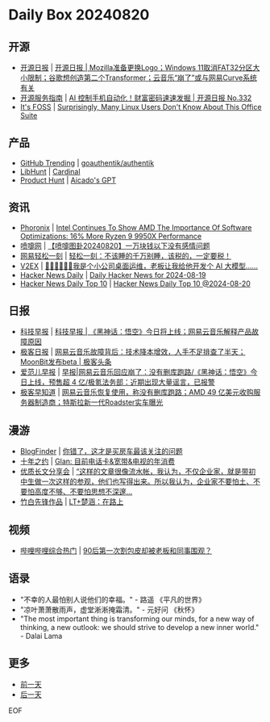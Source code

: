 # Daily Box 20240820

## 开源
- [开源日报](https://www.oschina.net/news/column?columnId=25) | [开源日报 | Mozilla准备更换Logo；Windows 11取消FAT32分区大小限制；谷歌想创造第二个Transformer；云音乐“崩了”或与网易Curve系统有关](https://www.oschina.net/news/308012)
- [开源服务指南](https://osguider.com/blog/) | [AI 控制手机自动化！财富密码速速发掘 | 开源日报 No.332](https://osguider.com/blog/post/daily/daily-332/)
- [It's FOSS](https://itsfoss.com/) | [Surprisingly, Many Linux Users Don't Know About This Office Suite](https://itsfoss.com/onlyoffice-feature/)

## 产品
- [GitHub Trending](https://github.com/trending?since=daily) | [goauthentik/authentik](https://github.com/goauthentik/authentik)
- [LibHunt](https://www.libhunt.com/) | [Cardinal](https://www.libhunt.com/r/Cardinal)
- [Product Hunt](https://www.producthunt.com) | [Aicado's GPT](https://www.producthunt.com/posts/aicado-s-gpt)

## 资讯
- [Phoronix](https://www.phoronix.com/) | [Intel Continues To Show AMD The Importance Of Software Optimizations: 16% More Ryzen 9 9950X Performance](https://www.phoronix.com/review/linux-os-amd-ryzen9-9950x)
- [喷嚏网](http://www.dapenti.com/blog/blog.asp?subjectid=70&name=xilei) | [【喷嚏图卦20240820】一万块钱以下没有感情问题](http://www.dapenti.com/blog/more.asp?name=xilei&id=180611)
- [网易轻松一刻](https://m.163.com/touch/exclusive/sub/qsyk) | [轻松一刻：不该睡的千万别睡，该税的，一定要税！](https://m.163.com/news/article/JA2BGHC6000181BR.html)
- [V2EX](https://www.v2ex.com/) | [🙏🏻🙏🏻🙏🏻我是个小公司桌面运维，老板让我给他开发个 AI 大模型……](https://www.v2ex.com/t/1066362)
- [Hacker News Daily](https://www.daemonology.net/hn-daily/) | [Daily Hacker News for 2024-08-19](https://www.daemonology.net/hn-daily/2024-08-19.html)
- [Hacker News Daily Top 10](https://github.com/headllines/hackernews-daily) | [Hacker News Daily Top 10 @2024-08-20](https://github.com/headllines/hackernews-daily/issues/1502)

## 日报
- [科技早报](https://www.jiemian.com/lists/459.html) | [科技早报 | 《黑神话：悟空》今日将上线；网易云音乐解释产品故障原因](https://www.jiemian.com/article/11578636.html)
- [极客日报](https://blog.csdn.net/csdngeeknews) | [网易云音乐故障背后：技术降本增效，人手不足排查了半天；MoonBit发布beta | 极客头条](https://blog.csdn.net/weixin_39786569/article/details/141350506)
- [爱范儿早报](https://www.ifanr.com/category/ifanrnews) | [早报|网易云音乐回应崩了：没有删库跑路/《黑神话：悟空》今日上线，预售超 4 亿/极氪法务部：近期出现大量谣言，已报警](https://www.ifanr.com/1596583)
- [极客早知道](https://www.geekpark.net/column/74) | [网易云音乐恢复使用，称没有删库跑路；AMD 49 亿美元收购服务器制造商；特斯拉新一代Roadster实车曝光](https://www.geekpark.net/news/339431)

## 漫游
- [BlogFinder](https://bf.zzxworld.com/) | [你错了，这才是买房车最该关注的问题](https://blog.ops-coffee.cn/r/the-important-consideration-when-buying-an-rv?utm_source=blogfinder)
- [十年之约](https://www.foreverblog.cn/feeds.html) | [Glan: 目前电话卡&宽带&电视的年消费](https://imglan.com/529.html)
- [优质长文分享会](https://m.okjike.com/topics/56d2fabe7cb3331100467e2b) | [“这样的文章很像流水帐，我认为，不仅企业家，就是带初中生做一次这样的参观，他们也写得出来。所以我认为，企业家不要怕土、不要怕高度不够、不要怕思想不深邃...](https://m.okjike.com/originalPosts/66c417e7a0d6d2ffc4e85d16)
- [竹白先锋作品](https://www.zhubai.wiki/) | [LT+楚涵：在路上](https://open.zhubai.wiki/a/l/t/z/pl/letrec/2437609454197223424)

## 视频
- [哔哩哔哩综合热门](https://www.bilibili.com/v/popular/all/) | [90后第一次割包皮却被老板和同事围观？](https://b23.tv/BV1RE4m1R7Pm)

## 语录
- "不幸的人最怕别人说他们的幸福。" - 路遥 《平凡的世界》
- "凉叶萧萧散雨声，虚堂淅淅掩霜清。" - 元好问 《秋怀》
- "The most important thing is transforming our minds, for a new way of thinking, a new outlook: we should strive to develop a new inner world." - Dalai Lama

## 更多
- [前一天](daily-box-20240819.md)
- [后一天](daily-box-20240821.md)

EOF